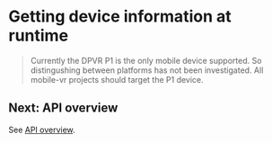 # Getting device information at runtime

> Currently the DPVR P1 is the only mobile device supported. So distingushing between platforms has not been investigated. All mobile-vr projects should target the P1 device.

## Next: API overview

See [API overview](/docs/api-overview.md).
